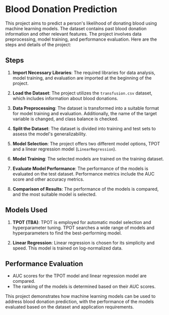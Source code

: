 # Blood Donation Prediction

This project aims to predict a person's likelihood of donating blood using machine learning models. The dataset contains past blood donation information and other relevant features. The project involves data preprocessing, model training, and performance evaluation. Here are the steps and details of the project:

## Steps

1. **Import Necessary Libraries**: The required libraries for data analysis, model training, and evaluation are imported at the beginning of the project.

2. **Load the Dataset**: The project utilizes the `transfusion.csv` dataset, which includes information about blood donations.

3. **Data Preprocessing**: The dataset is transformed into a suitable format for model training and evaluation. Additionally, the name of the target variable is changed, and class balance is checked.

4. **Split the Dataset**: The dataset is divided into training and test sets to assess the model's generalizability.

5. **Model Selection**: The project offers two different model options, TPOT and a linear regression model (`LinearRegression`).

6. **Model Training**: The selected models are trained on the training dataset.

7. **Evaluate Model Performance**: The performance of the models is evaluated on the test dataset. Performance metrics include the AUC score and other accuracy metrics.

8. **Comparison of Results**: The performance of the models is compared, and the most suitable model is selected.

## Models Used

1. **TPOT (TBA)**: TPOT is employed for automatic model selection and hyperparameter tuning. TPOT searches a wide range of models and hyperparameters to find the best-performing model.

2. **Linear Regression**: Linear regression is chosen for its simplicity and speed. This model is trained on log-normalized data.

## Performance Evaluation

- AUC scores for the TPOT model and linear regression model are compared.
- The ranking of the models is determined based on their AUC scores.

This project demonstrates how machine learning models can be used to address blood donation prediction, with the performance of the models evaluated based on the dataset and application requirements.
